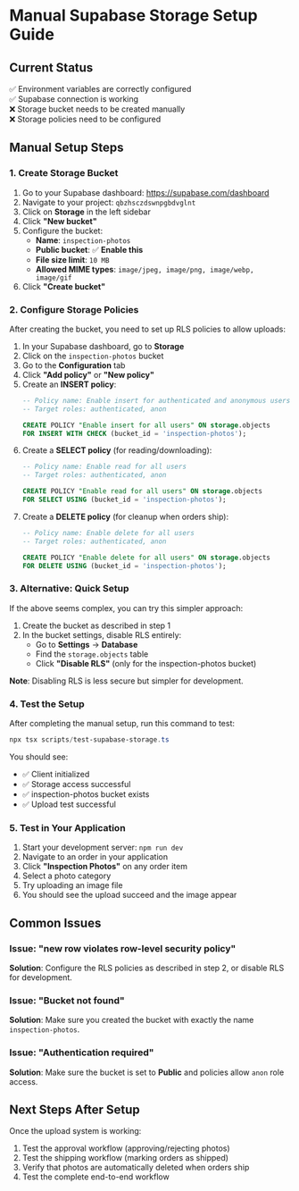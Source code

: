# Manual Supabase Storage Setup Guide

## Current Status
✅ Environment variables are correctly configured  
✅ Supabase connection is working  
❌ Storage bucket needs to be created manually  
❌ Storage policies need to be configured  

## Manual Setup Steps

### 1. Create Storage Bucket
1. Go to your Supabase dashboard: https://supabase.com/dashboard
2. Navigate to your project: `qbzhsczdswnpgbdvglnt`
3. Click on **Storage** in the left sidebar
4. Click **"New bucket"**
5. Configure the bucket:
   - **Name**: `inspection-photos`
   - **Public bucket**: ✅ **Enable this**
   - **File size limit**: `10 MB`
   - **Allowed MIME types**: `image/jpeg, image/png, image/webp, image/gif`
6. Click **"Create bucket"**

### 2. Configure Storage Policies
After creating the bucket, you need to set up RLS policies to allow uploads:

1. In your Supabase dashboard, go to **Storage**
2. Click on the `inspection-photos` bucket
3. Go to the **Configuration** tab
4. Click **"Add policy"** or **"New policy"**
5. Create an **INSERT policy**:
   ```sql
   -- Policy name: Enable insert for authenticated and anonymous users
   -- Target roles: authenticated, anon
   
   CREATE POLICY "Enable insert for all users" ON storage.objects
   FOR INSERT WITH CHECK (bucket_id = 'inspection-photos');
   ```
6. Create a **SELECT policy** (for reading/downloading):
   ```sql
   -- Policy name: Enable read for all users
   -- Target roles: authenticated, anon
   
   CREATE POLICY "Enable read for all users" ON storage.objects
   FOR SELECT USING (bucket_id = 'inspection-photos');
   ```
7. Create a **DELETE policy** (for cleanup when orders ship):
   ```sql
   -- Policy name: Enable delete for all users
   -- Target roles: authenticated, anon
   
   CREATE POLICY "Enable delete for all users" ON storage.objects
   FOR DELETE USING (bucket_id = 'inspection-photos');
   ```

### 3. Alternative: Quick Setup
If the above seems complex, you can try this simpler approach:

1. Create the bucket as described in step 1
2. In the bucket settings, disable RLS entirely:
   - Go to **Settings** → **Database**
   - Find the `storage.objects` table
   - Click **"Disable RLS"** (only for the inspection-photos bucket)

**Note**: Disabling RLS is less secure but simpler for development.

### 4. Test the Setup
After completing the manual setup, run this command to test:

```powershell
npx tsx scripts/test-supabase-storage.ts
```

You should see:
- ✅ Client initialized
- ✅ Storage access successful  
- ✅ inspection-photos bucket exists
- ✅ Upload test successful

### 5. Test in Your Application
1. Start your development server: `npm run dev`
2. Navigate to an order in your application
3. Click **"Inspection Photos"** on any order item
4. Select a photo category
5. Try uploading an image file
6. You should see the upload succeed and the image appear

## Common Issues

### Issue: "new row violates row-level security policy"
**Solution**: Configure the RLS policies as described in step 2, or disable RLS for development.

### Issue: "Bucket not found"
**Solution**: Make sure you created the bucket with exactly the name `inspection-photos`.

### Issue: "Authentication required"
**Solution**: Make sure the bucket is set to **Public** and policies allow `anon` role access.

## Next Steps After Setup
Once the upload system is working:
1. Test the approval workflow (approving/rejecting photos)
2. Test the shipping workflow (marking orders as shipped)
3. Verify that photos are automatically deleted when orders ship
4. Test the complete end-to-end workflow
